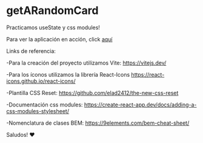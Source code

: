 # getARandomCard
Practicamos useState y css modules!

Para ver la aplicación en acción, click [aquí](https://effortless-smakager-9df6b4.netlify.app/)

Links de referencia:

-Para la creación del proyecto utilizamos Vite: https://vitejs.dev/

-Para los íconos utilizamos la librería React-Icons https://react-icons.github.io/react-icons/

-Plantilla CSS Reset: https://github.com/elad2412/the-new-css-reset

-Documentación css modules: https://create-react-app.dev/docs/adding-a-css-modules-stylesheet/

-Nomenclatura de clases BEM: https://9elements.com/bem-cheat-sheet/


Saludos! ♥

